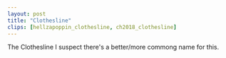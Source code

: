 ```yaml
---
layout: post
title: "Clothesline"
clips: [hellzapoppin_clothesline, ch2018_clothesline]
---
```



The Clothesline
I suspect there's a better/more commong name for this.

